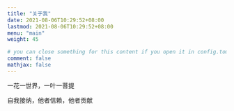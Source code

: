 ```yaml
---
title: "关于我"
date: 2021-08-06T10:29:52+08:00
lastmod: 2021-08-06T10:29:52+08:00
menu: "main"
weight: 45 

# you can close something for this content if you open it in config.toml.
comment: false
mathjax: false
---
```


一花一世界，一叶一菩提

自我接纳，他者信赖，他者贡献



